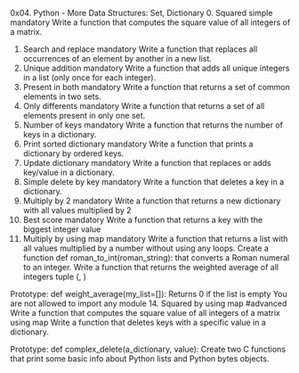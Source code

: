 0x04. Python - More Data Structures: Set, Dictionary
0. Squared simple
mandatory
Write a function that computes the square value of all integers of a matrix.
1. Search and replace
mandatory
Write a function that replaces all occurrences of an element by another in a new list.
2. Unique addition
mandatory
Write a function that adds all unique integers in a list (only once for each integer).
3. Present in both
mandatory
Write a function that returns a set of common elements in two sets.
4. Only differents
mandatory
Write a function that returns a set of all elements present in only one set.
5. Number of keys
mandatory
Write a function that returns the number of keys in a dictionary.
6. Print sorted dictionary
mandatory
Write a function that prints a dictionary by ordered keys.
7. Update dictionary
mandatory
Write a function that replaces or adds key/value in a dictionary.
8. Simple delete by key
mandatory
Write a function that deletes a key in a dictionary.
9. Multiply by 2
mandatory
Write a function that returns a new dictionary with all values multiplied by 2
10. Best score
mandatory
Write a function that returns a key with the biggest integer value
11. Multiply by using map
mandatory
Write a function that returns a list with all values multiplied by a number without using any loops.
Create a function def roman_to_int(roman_string): that converts a Roman numeral to an integer.
Write a function that returns the weighted average of all integers tuple (<score>, <weight>)

Prototype: def weight_average(my_list=[]):
Returns 0 if the list is empty
You are not allowed to import any module
14. Squared by using map
#advanced
Write a function that computes the square value of all integers of a matrix using map
Write a function that deletes keys with a specific value in a dictionary.

Prototype: def complex_delete(a_dictionary, value):
Create two C functions that print some basic info about Python lists and Python bytes objects.
